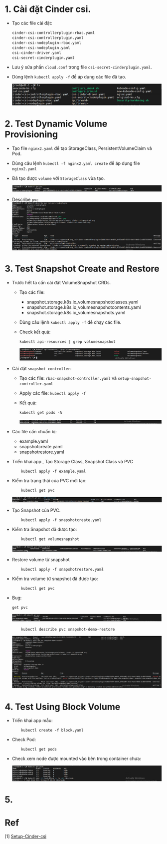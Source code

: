 # 1. Cài đặt Cinder csi.
- Tạo các file cài đặt:

    ```
    cinder-csi-controllerplugin-rbac.yaml
    cinder-csi-controllerplugin.yaml
    cinder-csi-nodeplugin-rbac.yaml
    cinder-csi-nodeplugin.yaml
    csi-cinder-driver.yaml
    csi-secret-cinderplugin.yaml
    ```
- Lưu ý sửa phần `cloud.conf` trong file `csi-secret-cinderplugin.yaml`.

- Dùng lệnh `kubectl apply -f` để áp dụng các file đã tạo.


    <img src="./imgs/ls.png">

# 2. Test Dynamic Volume Provisioning

- Tạo file `nginx2.yaml` để tạo StorageClass, PersistentVolumeClaim và Pod.

- Dùng câu lệnh `kubectl -f nginx2.yaml create` để áp dụng file `nginx2.yaml`

- Đã tạo được `volume` với `StorageClass` vừa tạo.

    <img src="./imgs/pvc2.png">

- Describe `pvc`
    <img src="./imgs/pvc1.png">

# 3. Test Snapshot Create and Restore
- Trước hết ta cần cài đặt VolumeSnapshot CRDs.
    - Tạo các file:
        - snapshot.storage.k8s.io_volumesnapshotclasses.yaml
        - snapshot.storage.k8s.io_volumesnapshotcontents.yaml
        - snapshot.storage.k8s.io_volumesnapshots.yaml
    - Dùng câu lệnh `kubectl apply -f` để chạy các file.
    - Check kết quả: 


        ```
        kubectl api-resources | grep volumesnapshot
        ```
        <img src="./imgs/vscrd.png">
- Cài đặt `snapshot controller`:
    - Tạo các file:    `rbac-snapshot-controller.yaml` và `setup-snapshot-controller.yaml`
    - Apply các file: `kubectl apply -f`
    - Kết quả:
        ```
        kubectl get pods -A
        ```

        <img src="./imgs/pods.png">
 
- Các file cần chuẩn bị: 
    - example.yaml
    - snapshotcreate.yaml
    - snapshotrestore.yaml
- Triển khai app , Tạo Storage Class, Snapshot Class và PVC
    ```
        kubectl apply -f example.yaml
    ```
- Kiểm tra trạng thái của PVC mới tạo: 
    ```
        kubectl get pvc
    ```


    <img src="./imgs/pvc3.png">

- Tạo Snapshot của PVC.
    ```
        kubectl apply -f snapshotcreate.yaml
    ```
- Kiểm tra Snapshot đã được tạo:
    ```
        kubectl get volumesnapshot
    ```

    <img src="./imgs/snapshotcheck.png">

- Restore volume từ snapshot
    ```
        kubectl apply -f snapshotrestore.yaml
    ```
- Kiểm tra volume từ snapshot đã được tạo:
    ```
        kubectl get pvc
    ```

- Bug: 
    ```
    get pvc
    ```
    <img src="./imgs/f.png">

    ```
        kubectl describe pvc snapshot-demo-restore
    ```

    <img src="./imgs/snapshot1.png">

# 4. Test Using Block Volume
- Triển khai app mẫu:
    ```
        kubectl create -f block.yaml
    ```

- Check Pod:
    ```
        kubectl get pods
    ```

- Check xem node được mounted vào bên trong container chưa:

    <img src="./imgs/block.png">

# 5. 
# Ref
[1] [Setup-Cinder-csi](https://github.com/kubernetes/cloud-provider-openstack/tree/master/manifests/cinder-csi-plugin)
